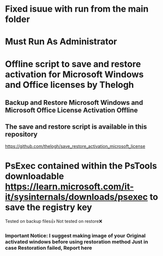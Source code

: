 # Fixed isuue with run from the main folder
# Must Run As Administrator
# Offline script to save and restore activation for Microsoft Windows and Office licenses by Thelogh
## Backup and Restore Microsoft Windows and Microsoft Office License Activation Offline
## The save and restore script is available in this repository
https://github.com/thelogh/save_restore_activation_microsoft_license
# PsExec contained within the PsTools downloadable https://learn.microsoft.com/it-it/sysinternals/downloads/psexec to save the registry key
Tested on backup files👍
Not tested on restore❌
### Important Notice: I suggest making image of your Original activated windows before using restoration method Just in case Restoration failed, Report here

